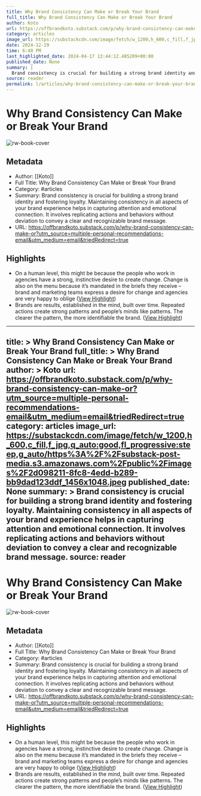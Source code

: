 ```yaml
---
title: Why Brand Consistency Can Make or Break Your Brand
full_title: Why Brand Consistency Can Make or Break Your Brand
author: Koto
url: https://offbrandkoto.substack.com/p/why-brand-consistency-can-make-or?utm_source=multiple-personal-recommendations-email&utm_medium=email&triedRedirect=true
category: articles
image_url: https://substackcdn.com/image/fetch/w_1200,h_600,c_fill,f_jpg,q_auto:good,fl_progressive:steep,g_auto/https%3A%2F%2Fsubstack-post-media.s3.amazonaws.com%2Fpublic%2Fimages%2F2d098211-8fc8-4edd-b289-bb9dad123ddf_1456x1048.jpeg
date: 2024-12-29
time: 6:40 PM
last_highlighted_date: 2024-04-17 13:44:12.485209+00:00
published_date: None
summary: |
  Brand consistency is crucial for building a strong brand identity and fostering loyalty. Maintaining consistency in all aspects of your brand experience helps in capturing attention and emotional connection. It involves replicating actions and behaviors without deviation to convey a clear and recognizable brand message.
source: reader
permalink: l/articles/why-brand-consistency-can-make-or-break-your-brand
---
```

# Why Brand Consistency Can Make or Break Your Brand

![rw-book-cover](https://substackcdn.com/image/fetch/w_1200,h_600,c_fill,f_jpg,q_auto:good,fl_progressive:steep,g_auto/https%3A%2F%2Fsubstack-post-media.s3.amazonaws.com%2Fpublic%2Fimages%2F2d098211-8fc8-4edd-b289-bb9dad123ddf_1456x1048.jpeg)

## Metadata
- Author: [[Koto]]
- Full Title: Why Brand Consistency Can Make or Break Your Brand
- Category: #articles
- Summary: Brand consistency is crucial for building a strong brand identity and fostering loyalty. Maintaining consistency in all aspects of your brand experience helps in capturing attention and emotional connection. It involves replicating actions and behaviors without deviation to convey a clear and recognizable brand message.
- URL: https://offbrandkoto.substack.com/p/why-brand-consistency-can-make-or?utm_source=multiple-personal-recommendations-email&utm_medium=email&triedRedirect=true

## Highlights
- On a human level, this might be because the people who work in agencies have a strong, instinctive desire to create change. Change is also on the menu because it’s mandated in the briefs they receive – brand and marketing teams express a desire for change and agencies are very happy to oblige ([View Highlight](https://read.readwise.io/read/01hvp4p6vtkfmrn6de95nnrr3v))
- Brands are results, established in the mind, built over time. Repeated actions create strong patterns and people’s minds like patterns. The clearer the pattern, the more identifiable the brand. ([View Highlight](https://read.readwise.io/read/01hvp4sz0trcnjkj9wpdzzaxse))


---
title: >
  Why Brand Consistency Can Make or Break Your Brand
full_title: >
  Why Brand Consistency Can Make or Break Your Brand
author: >
  Koto
url: https://offbrandkoto.substack.com/p/why-brand-consistency-can-make-or?utm_source=multiple-personal-recommendations-email&utm_medium=email&triedRedirect=true
category: articles
image_url: https://substackcdn.com/image/fetch/w_1200,h_600,c_fill,f_jpg,q_auto:good,fl_progressive:steep,g_auto/https%3A%2F%2Fsubstack-post-media.s3.amazonaws.com%2Fpublic%2Fimages%2F2d098211-8fc8-4edd-b289-bb9dad123ddf_1456x1048.jpeg
published_date: None
summary: >
  Brand consistency is crucial for building a strong brand identity and fostering loyalty. Maintaining consistency in all aspects of your brand experience helps in capturing attention and emotional connection. It involves replicating actions and behaviors without deviation to convey a clear and recognizable brand message.
source: reader
---
# Why Brand Consistency Can Make or Break Your Brand

![rw-book-cover](https://substackcdn.com/image/fetch/w_1200,h_600,c_fill,f_jpg,q_auto:good,fl_progressive:steep,g_auto/https%3A%2F%2Fsubstack-post-media.s3.amazonaws.com%2Fpublic%2Fimages%2F2d098211-8fc8-4edd-b289-bb9dad123ddf_1456x1048.jpeg)

## Metadata
- Author: [[Koto]]
- Full Title: Why Brand Consistency Can Make or Break Your Brand
- Category: #articles
- Summary: Brand consistency is crucial for building a strong brand identity and fostering loyalty. Maintaining consistency in all aspects of your brand experience helps in capturing attention and emotional connection. It involves replicating actions and behaviors without deviation to convey a clear and recognizable brand message.
- URL: https://offbrandkoto.substack.com/p/why-brand-consistency-can-make-or?utm_source=multiple-personal-recommendations-email&utm_medium=email&triedRedirect=true

## Highlights
- On a human level, this might be because the people who work in agencies have a strong, instinctive desire to create change. Change is also on the menu because it’s mandated in the briefs they receive – brand and marketing teams express a desire for change and agencies are very happy to oblige ([View Highlight](https://read.readwise.io/read/01hvp4p6vtkfmrn6de95nnrr3v))
- Brands are results, established in the mind, built over time. Repeated actions create strong patterns and people’s minds like patterns. The clearer the pattern, the more identifiable the brand. ([View Highlight](https://read.readwise.io/read/01hvp4sz0trcnjkj9wpdzzaxse))


